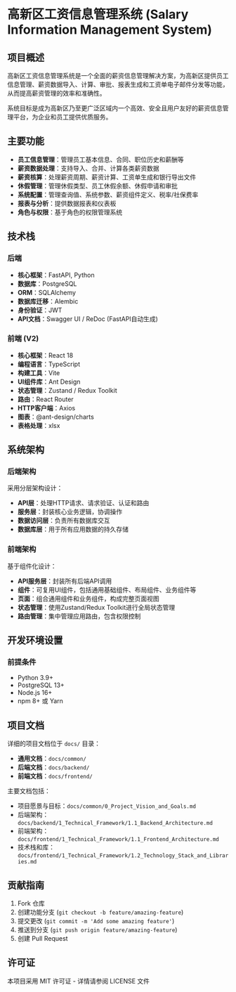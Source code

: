 # 高新区工资信息管理系统 (Salary Information Management System)

## 项目概述

高新区工资信息管理系统是一个全面的薪资信息管理解决方案，为高新区提供员工信息管理、薪资数据导入、计算、审批、报表生成和工资单电子邮件分发等功能，从而提高薪资管理的效率和准确性。

系统目标是成为高新区乃至更广泛区域内一个高效、安全且用户友好的薪资信息管理平台，为企业和员工提供优质服务。

## 主要功能

- **员工信息管理**：管理员工基本信息、合同、职位历史和薪酬等
- **薪资数据处理**：支持导入、合并、计算各类薪资数据
- **薪资核算**：处理薪资周期、薪资计算、工资单生成和银行导出文件
- **休假管理**：管理休假类型、员工休假余额、休假申请和审批
- **系统配置**：管理查询值、系统参数、薪资组件定义、税率/社保费率
- **报表与分析**：提供数据报表和仪表板
- **角色与权限**：基于角色的权限管理系统

## 技术栈

### 后端

- **核心框架**：FastAPI, Python
- **数据库**：PostgreSQL
- **ORM**：SQLAlchemy
- **数据库迁移**：Alembic
- **身份验证**：JWT
- **API文档**：Swagger UI / ReDoc (FastAPI自动生成)

### 前端 (V2)

- **核心框架**：React 18
- **编程语言**：TypeScript
- **构建工具**：Vite
- **UI组件库**：Ant Design
- **状态管理**：Zustand / Redux Toolkit
- **路由**：React Router
- **HTTP客户端**：Axios
- **图表**：@ant-design/charts
- **表格处理**：xlsx

## 系统架构

### 后端架构

采用分层架构设计：
- **API层**：处理HTTP请求、请求验证、认证和路由
- **服务层**：封装核心业务逻辑，协调操作
- **数据访问层**：负责所有数据库交互
- **数据库层**：用于所有应用数据的持久存储

### 前端架构

基于组件化设计：
- **API服务层**：封装所有后端API调用
- **组件**：可复用UI组件，包括通用基础组件、布局组件、业务组件等
- **页面**：组合通用组件和业务组件，构成完整页面视图
- **状态管理**：使用Zustand/Redux Toolkit进行全局状态管理
- **路由管理**：集中管理应用路由，包含权限控制

## 开发环境设置

### 前提条件

- Python 3.9+
- PostgreSQL 13+
- Node.js 16+
- npm 8+ 或 Yarn


## 项目文档

详细的项目文档位于 `docs/` 目录：

- **通用文档**：`docs/common/`
- **后端文档**：`docs/backend/`
- **前端文档**：`docs/frontend/`

主要文档包括：
- 项目愿景与目标：`docs/common/0_Project_Vision_and_Goals.md`
- 后端架构：`docs/backend/1_Technical_Framework/1.1_Backend_Architecture.md`
- 前端架构：`docs/frontend/1_Technical_Framework/1.1_Frontend_Architecture.md`
- 技术栈和库：`docs/frontend/1_Technical_Framework/1.2_Technology_Stack_and_Libraries.md`

## 贡献指南

1. Fork 仓库
2. 创建功能分支 (`git checkout -b feature/amazing-feature`)
3. 提交更改 (`git commit -m 'Add some amazing feature'`)
4. 推送到分支 (`git push origin feature/amazing-feature`)
5. 创建 Pull Request

## 许可证

本项目采用 MIT 许可证 - 详情请参阅 LICENSE 文件
